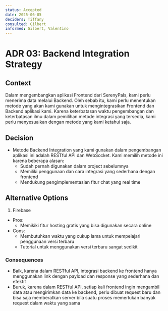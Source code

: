 ```yaml
---
status: Accepted
date: 2025-06-05
deciders: Tiffany
consulted: Gilbert
informed: Gilbert, Valentino
---
```

# ADR 03: Backend Integration Strategy

## Context

Dalam mengembangkan aplikasi Frontend dari SerenyPals, kami perlu menerima data melalui Backend. Oleh sebab itu, kami perlu menentukan metode yang akan kami gunakan untuk mengintegrasikan Frontend dan Backend aplikasi kami. Karena keterbatasan waktu pengembangan dan keterbatasan ilmu dalam pemilihan metode integrasi yang tersedia, kami perlu menyesuaikan dengan metode yang kami ketahui saja.

## Decision

* Metode Backend Integration yang kami gunakan dalam pengembangan aplikasi ini adalah RESTful API dan WebSocket. Kami memilih metode ini karena beberapa alasan:
  * Sudah pernah digunakan dalam project sebelumnya
  * Memiliki penggunaan dan cara integrasi yang sederhana dengan frontend
  * Mendukung pengimplementasian fitur chat yang real time

## Alternative Options
1. Firebase
  * Pros:
    * Memikiki fitur hosting gratis yang bisa digunakan secara online
  * Cons:
    * Membutuhkan waktu yang cukup lama untuk mempelajari penggunaan versi terbaru
    * Tutorial untuk menggunakan versi terbaru sangat sedikit 

### Consequences

* Baik, karena dalam RESTful API, integrasi backend ke frontend hanya menggunakan link dengan payload dan response yang sederhana dan efektif
* Buruk, karena dalam RESTful API, setiap kali frontend ingin mengambil data atau mengirimkan data ke backend, perlu dibuat request baru dan bisa saja memberatkan server bila suatu proses memerlukan banyak request dalam waktu yang sama
